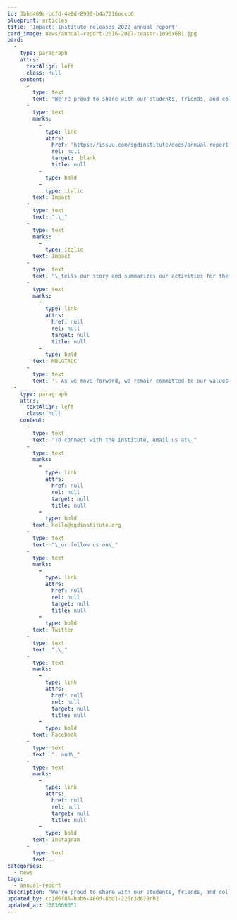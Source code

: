 ```yaml
---
id: 3bbd409c-cdfd-4e0d-8909-b4a7216eccc6
blueprint: articles
title: 'Impact: Institute releases 2022 annual report'
card_image: news/annual-report-2016-2017-teaser-1090x681.jpg
bard:
  -
    type: paragraph
    attrs:
      textAlign: left
      class: null
    content:
      -
        type: text
        text: "We're proud to share with our students, friends, and colleagues the Institute's fifth annual report,\_"
      -
        type: text
        marks:
          -
            type: link
            attrs:
              href: 'https://issuu.com/sgdinstitute/docs/annual-report-2022'
              rel: null
              target: _blank
              title: null
          -
            type: bold
          -
            type: italic
        text: Impact
      -
        type: text
        text: ".\_"
      -
        type: text
        marks:
          -
            type: italic
        text: Impact
      -
        type: text
        text: "\_tells our story and summarizes our activities for the past year, our growing work and partnerships, our fall collaboration with the University of Minnesota-Duluth's Sexuality & Gender Equity Initiatives, and an update on the state of our flagship program,\_"
      -
        type: text
        marks:
          -
            type: link
            attrs:
              href: null
              rel: null
              target: null
              title: null
          -
            type: bold
        text: MBLGTACC
      -
        type: text
        text: '. As we move forward, we remain committed to our values of accessibility, accountability, advocacy, community, education, and liberation—and we welcome your feedback and partnership. '
  -
    type: paragraph
    attrs:
      textAlign: left
      class: null
    content:
      -
        type: text
        text: "To connect with the Institute, email us at\_"
      -
        type: text
        marks:
          -
            type: link
            attrs:
              href: null
              rel: null
              target: null
              title: null
          -
            type: bold
        text: hello@sgdinstitute.org
      -
        type: text
        text: "\_or follow us on\_"
      -
        type: text
        marks:
          -
            type: link
            attrs:
              href: null
              rel: null
              target: null
              title: null
          -
            type: bold
        text: Twitter
      -
        type: text
        text: ",\_"
      -
        type: text
        marks:
          -
            type: link
            attrs:
              href: null
              rel: null
              target: null
              title: null
          -
            type: bold
        text: Facebook
      -
        type: text
        text: ", and\_"
      -
        type: text
        marks:
          -
            type: link
            attrs:
              href: null
              rel: null
              target: null
              title: null
          -
            type: bold
        text: Instagram
      -
        type: text
        text: .
categories:
  - news
tags:
  - annual-report
description: "We're proud to share with our students, friends, and colleagues the Institute's fifth annual report,\_Impact."
updated_by: cc1d6f85-bab6-480d-8bd1-226c3d628cb2
updated_at: 1683066051
---
```

